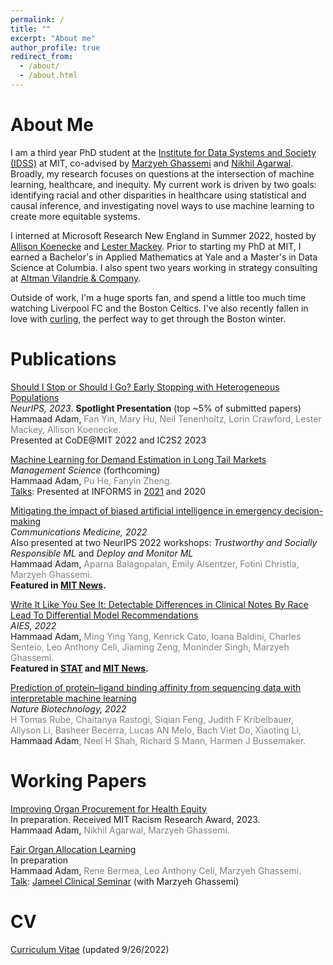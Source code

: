 ```yaml
---
permalink: /
title: ""
excerpt: "About me"
author_profile: true
redirect_from: 
  - /about/
  - /about.html
---
```


About Me
======
I am a third year PhD student at the [Institute for Data Systems and Society (IDSS)](https://idss.mit.edu/academics/ses_doc/) at MIT, co-advised by [Marzyeh Ghassemi](https://healthyml.org/marzyeh/) and [Nikhil Agarwal](https://economics.mit.edu/people/faculty/nikhil-agarwal). Broadly, my research focuses on questions at the intersection of machine learning, healthcare, and inequity. My current work is driven by two goals: identifying racial and other disparities in healthcare using statistical and causal inference, and investigating novel ways to use machine learning to create more equitable systems. 

I interned at Microsoft Research New England in Summer 2022, hosted by [Allison Koenecke](https://koenecke.infosci.cornell.edu/) and [Lester Mackey](https://web.stanford.edu/~lmackey/). Prior to starting my PhD at MIT, I earned a Bachelor's in Applied Mathematics at Yale and a Master's in Data Science at Columbia. I also spent two years working in strategy consulting at [Altman Vilandrie & Company](https://www.altmansolon.com/).

Outside of work, I'm a huge sports fan, and spend a little too much time watching Liverpool FC and the Boston Celtics. I've also recently fallen in love with [curling](https://www.youtube.com/watch?v=Rsk30PQK8R0), the perfect way to get through the Boston winter.

<a name="pubs"></a>Publications
======
[Should I Stop or Should I Go? Early Stopping with Heterogeneous Populations](https://arxiv.org/abs/2306.11839)  
<i>NeurIPS, 2023</i>. <b>Spotlight Presentation</b> (top ~5\% of submitted papers)  
Hammaad Adam, <span style="color:gray">Fan Yin, Mary Hu, Neil Tenenholtz, Lorin Crawford, Lester Mackey, Allison Koenecke.</span>  
Presented at CoDE@MIT 2022 and IC2S2 2023

[Machine Learning for Demand Estimation in Long Tail Markets](https://papers.ssrn.com/sol3/papers.cfm?abstract_id=3702093)  
<i>Management Science</i> (forthcoming)  
Hammaad Adam, <span style="color:gray">Pu He, Fanyin Zheng.</span>  
<u>Talks</u>: Presented at INFORMS in [2021](files/presentation_informs2021_v2.mp4) and 2020

[Mitigating the impact of biased artificial intelligence in emergency decision-making](https://www.nature.com/articles/s43856-022-00214-4)  
<i>Communications Medicine, 2022</i>  
Also presented at two NeurIPS 2022 workshops: <i>Trustworthy and Socially Responsible ML</i> and <i>Deploy and Monitor ML</i>  
Hammaad Adam, <span style="color:gray">Aparna Balagopalan, Emily Alsentzer, Fotini Christia, Marzyeh Ghassemi.</span>  
<b>Featured in [MIT News](https://news.mit.edu/2022/when-subtle-biases-ai-influence-emergency-decisions-1216).</b>

[Write It Like You See It: Detectable Differences in Clinical Notes By Race Lead To Differential Model
Recommendations](https://dl.acm.org/doi/10.1145/3514094.3534203)  
<i>AIES, 2022</i>  
Hammaad Adam, <span style="color:gray">Ming Ying Yang, Kenrick Cato, Ioana Baldini, Charles Senteio, Leo Anthony Celi, Jiaming Zeng, Moninder Singh, Marzyeh Ghassemi.</span>  
<b>Featured in [STAT](https://www.statnews.com/2022/06/28/health-algorithms-racial-bias-redacting/) and [MIT News](https://news.mit.edu/2022/artificial-intelligence-predicts-patients-race-from-medical-images-0520).</b>

[Prediction of protein–ligand binding affinity from sequencing data with interpretable machine
learning](https://www.nature.com/articles/s41587-022-01307-0)  
<i>Nature Biotechnology, 2022</i>  
<span style="color:gray">H Tomas Rube, Chaitanya Rastogi, Siqian Feng, Judith F Kribelbauer, Allyson Li, Basheer Becerra, Lucas AN Melo, Bach Viet Do, Xiaoting Li, </span> Hammaad Adam<span style="color:gray">, Neel H Shah, Richard S Mann, Harmen J Bussemaker.</span>

<a name="inprep"></a>Working Papers
======
<u>Improving Organ Procurement for Health Equity</u>  
In preparation. Received MIT Racism Research Award, 2023.  
Hammaad Adam, <span style="color:gray">Nikhil Agarwal, Marzyeh Ghassemi.</span>  

<u>Fair Organ Allocation Learning</u>  
In preparation  
Hammaad Adam, <span style="color:gray">Rene Bermea, Leo Anthony Celi, Marzyeh Ghassemi.</span>  
<u>Talk</u>: [Jameel Clinical Seminar](https://www.youtube.com/watch?v=dmAg7dBKiyA) (with Marzyeh Ghassemi)

<a name="cv"></a>CV
======
[Curriculum Vitae](/files/Resume_Hammaad_Adam_CV.pdf) (updated 9/26/2022)


